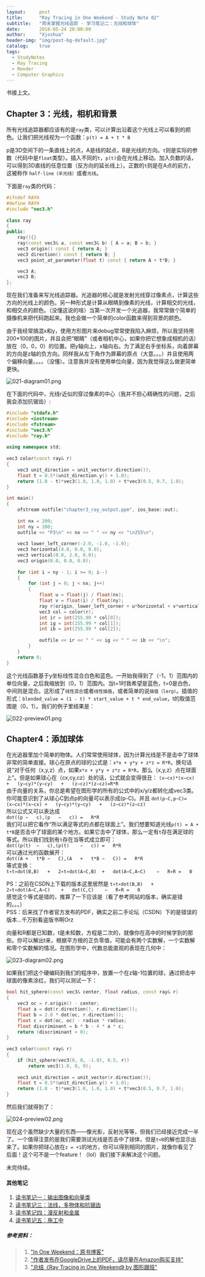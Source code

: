 ```yaml
---
layout:     post
title:      "Ray Tracing in One Weekend - Study Note 02"
subtitle:   "周末掌握光线追踪 - 学习笔记二：光线和球体"
date:       2018-05-24 20:00:00
author:     "Xjoshua"
header-img: "img/post-bg-default.jpg"
catalog: 	true
tags:
  - StudyNotes
  - Ray Tracing
  - Render
  - Computer Graphics
---
```


书接上文。

## Chapter 3：光线，相机和背景

所有光线追踪器都应该有的是`ray`类，可以计算出沿着这个光线上可以看到的颜色。让我们把光线视为一个函数：`p(t) = A + t * B`

p是3D空间下的一条直线上的点，A是线的起点，B是光线的方向。`t`则是实际的参数（代码中是`float`类型）。插入不同的`t`，`p(t)`会在光线上移动。加入负数的话，可以得到3D直线的任意位置（反方向的延长线上）。正数的`t`则是在A点的前方，这被称作 `half-line（半光线）`或者`光线`。

下面是`ray`类的代码：
```Cpp
#ifndef RAYH
#define RAYH
#include "vec3.h"
 
class ray
{
public:
    ray(){}
    ray(const vec3& a, const vec3& b) { A = a; B = b; }
    vec3 origin() const { return A; }
    vec3 direction() const { return B; }
    vec3 point_at_parameter(float t) const { return A + t*B; }

    vec3 A;
    vec3 B;
};
```

现在我们准备来写光线追踪器。光追器的核心就是发射光线穿过像素点，计算这些方向的光线上的颜色。另一种形式是计算从眼睛到像素的光线，计算相交的光线，和相交点的颜色。（没懂这说的啥）当第一次开发一个光追器，我常常做个简单的摄像机来把代码跑起来。我也会做一个简单的color函数来得到背景的颜色。

由于我经常搞混x和y，使用方形图片来debug常常使我陷入麻烦，所以我坚持用200*100的图片，并且会把“眼睛”（或者相机中心，如果你把它想象成相机的话）放在（0，0，0）的位置。把y轴向上，x轴向右。为了满足右手坐标系，向着屏幕的方向是z轴的负方向。同样我从左下角作为屏幕的原点（大意。。。）并且使用两个偏移向量。。。。（没懂）。注意我并没有使用单位向量，因为我觉得这么做更简单更快。

![021-diagram01.png](https://raw.githubusercontent.com/XJoshua/XJoshua.github.io/master/img/in-post/1805/021-diagram01.png)

在下面的代码中，光线r近似的穿过像素的中心（我并不担心精确性的问题，之后我会添加抗锯齿）:

```Cpp
#include "stdafx.h"
#include <iostream>
#include <fstream>
#include "vec3.h"
#include "ray.h"
 
using namespace std;
 
vec3 color(const ray& r)
{
    vec3 unit_direction = unit_vector(r.direction());
    float t = 0.5*(unit_direction.y() + 1.0);
    return (1.0 - t)*vec3(1.0, 1.0, 1.0) + t*vec3(0.5, 0.7, 1.0);
}
 
int main()
{
    ofstream outfile("chapter3_ray_output.ppm", ios_base::out);
   
    int nx = 200;
    int ny = 100;
    outfile << "P3\n" << nx << " " << ny << "\n255\n";
   
    vec3 lower_left_corner(-2.0, -1.0, -1.0);
    vec3 horizontal(4.0, 0.0, 0.0);
    vec3 vertical(0.0, 2.0, 0.0);
    vec3 origin(0.0, 0.0, 0.0);
   
    for (int i = ny - 1; i >= 0; i--)
    {
        for (int j = 0; j < nx; j++)
        {
            float u = float(j) / float(nx);
            float v = float(i) / float(ny);
            ray r(origin, lower_left_corner + u*horizontal + v*vertical);
            vec3 col = color(r);
            int ir = int(255.99 * col[0]);
            int ig = int(255.99 * col[1]);
            int ib = int(255.99 * col[2]);
       
            outfile << ir << " " << ig << " " << ib << "\n";
        }
    }
    return 0;
}
```

这个光线函数基于y坐标线性混合白色和蓝色。一开始我得到了（-1，1）范围内的单位向量，之后我缩放到（0，1）范围内。当t=1时我希望是蓝色，t=0是白色，中间则是混合。这形成了`线性混合`或者`线性插值`，或者简单的说`插值（lerp）`。插值的形式：`blended_value = (1 - t) * start_value + t * end_value`，t的取值范围是（0，1）。我们的例子里结果是：

![022-preview01.png](https://raw.githubusercontent.com/XJoshua/XJoshua.github.io/master/img/in-post/1805/022-preview01.png)

## Chapter4：添加球体

在光追器里加个简单的物体。人们常常使用球体，因为计算光线是不是击中了球体非常的简单直接。球心在原点的球的公式是：`x*x + y*y + z*z = R*R`，换句话说“对于任何（x,y,z）点，如果`x*x + y*y + z*z = R*R`，那么（x,y,z）点在球面上”。但是如果球心在（cx,cy,cz）处的话，公式就会变得很丑：
`(x−cx)*(x−cx)	+	(y−cy)*(y−cy)	+	(z−cz)*(z−cz)=R*R`  
由于向量的关系，你总是希望在图形学的所有的公式中的x/y/z都转化成vec3类。你可能意识到了从球心C到点p的向量可以表示成(p-C)。并且 
`dot(p−C,p−C)=(x−cx)*(x−cx)	+	(y−cy)*(y−cy)	+	(z−cz)*(z−cz)`  
所以公式又可以表达成  
`dot((p	−	c),(p	−	c))	=	R*R`  
我们可以把它看作“所以满足等式的点都在球面上”。我们想要知道光线`p(t) = A + t*B`是否击中了球面的某个地方。如果它击中了球体，那么一定有`t`存在满足球的等式。所以我们找到有`t`存在当等式成立即可：  
`dot((p(t)	−	c),(p(t)	−	c))	=	R*R`  
可以通过光的函数展开：  
`dot((A	+	t*B	−	C),(A	+	t*B	−	C))	=	R*R`  
等式变换：  
`t∗t∗dot(B,B)	+	2∗t∗dot(A−C,B)	+	dot(A−C,A−C)	−	R∗R	=	0`

PS：之前在CSDN上下载的版本这里居然是
`t∗t∗dot(B,B)	+	2∗t∗dot(A−C,A−C)	+	dot(C,C)	−	R∗R	=	0`  
感觉这个等式是错的，推算了一下应该是（看了参考网站的版本，确实是错的。。。）  
PSS：后来找了作者官方发布的PDF，确实之前二手论坛（CSDN）下的是错误的版本...千万别看盗版书啊Orz
	
向量和R都是已知数，t是未知数，方程是二次的，就像你在高中的时候学到的那些。你可以解出t来，根据平方根的正负零值，可能会有两个实数解，一个实数解和零个实数解的情况。在图形学中，代数总能直观的表现在几何中：

![023-diagram02.png](https://raw.githubusercontent.com/XJoshua/XJoshua.github.io/master/img/in-post/1805/023-diagram02.png)

如果我们把这个硬编码到我们的程序中，放置一个在z轴-1位置的球，通过把击中球面的像素涂红，我们可以测试一下：  

```Cpp
bool hit_sphere(const vec3& center, float radius, const ray& r)
{
    vec3 oc = r.origin() - center;
    float a = dot(r.direction(), r.direction());
    float b = 2.0 * dot(oc, r.direction());
    float c = dot(oc, oc) - radius * radius;
    float discriminant = b * b - 4 * a * c;
    return (discriminant > 0);
}
 
vec3 color(const ray& r)
{
    if (hit_sphere(vec3(0, 0, -1.0), 0.5, r))
        return vec3(1.0, 0, 0);
   
    vec3 unit_direction = unit_vector(r.direction());
    float t = 0.5*(unit_direction.y() + 1.0);
    return (1.0 - t)*vec3(1.0, 1.0, 1.0) + t*vec3(0.5, 0.7, 1.0);
}
```

然后我们就得到了：  

![024-preview02.png](https://raw.githubusercontent.com/XJoshua/XJoshua.github.io/master/img/in-post/1805/024-preview02.png)

现在这个虽然缺少大量的东西——像光影，反射光等等，但我们已经接近完成一半了。一个值得注意的是我们需要测试光线是否击中了球体，但是`t<0`的解也显示出来了。如果你把球心放在`z = +1`的地方，你可以得到相同的图片，就像你看见了后面！这个可不是一个feature！（lol）我们接下来解决这个问题。

未完待续。

#### 其他笔记
1. [读书笔记一：输出图像和向量类](https://xjoshua.github.io/2018/05/22/SimpleMaze-0x01/) 
2. [读书笔记三：法线，多物体和抗锯齿](https://xjoshua.github.io/2018/05/26/RTIOW-StudyNote03/)
3. [读书笔记四：漫反射和金属](https://xjoshua.github.io/2018/05/28/RTIOW-StudyNote04/)
4. [读书笔记五：施工中](https://xjoshua.github.io/2018/05/30/RTIOW-StudyNote05/)


##### 参考资料：

> 1. ["In One Weekend：原书博客"](http://in1weekend.blogspot.com/) 
> 2. ["作者发布在GoogleDrive上的PDF，请尽量在Amazon购买支持"](https://drive.google.com/drive/folders/14yayBb9XiL16lmuhbYhhvea8mKUUK77W) 
> 3. ["总结《Ray Tracing in One Weekend》 by 图形跟班"](https://blog.csdn.net/libing_zeng/article/details/72598060?locationNum=7&fps=1)

